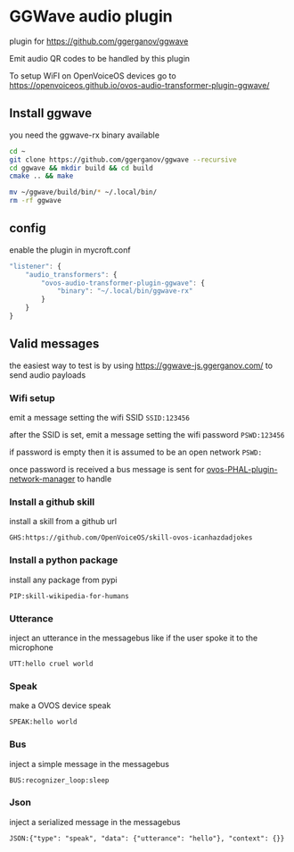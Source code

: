 # GGWave audio plugin

plugin for https://github.com/ggerganov/ggwave

Emit audio QR codes to be handled by this plugin

To setup WiFI on OpenVoiceOS devices go to https://openvoiceos.github.io/ovos-audio-transformer-plugin-ggwave/

## Install ggwave

you need the ggwave-rx binary available

```bash
cd ~
git clone https://github.com/ggerganov/ggwave --recursive
cd ggwave && mkdir build && cd build
cmake .. && make

mv ~/ggwave/build/bin/* ~/.local/bin/
rm -rf ggwave
```

## config

enable the plugin in mycroft.conf

```javascript
"listener": {
    "audio_transformers": {
        "ovos-audio-transformer-plugin-ggwave": {
            "binary": "~/.local/bin/ggwave-rx"
        }
    }
}
```

## Valid messages

the easiest way to test is by using https://ggwave-js.ggerganov.com/ to send audio payloads

### Wifi setup

emit a message setting the wifi SSID
`SSID:123456`

after the SSID is set, emit a message setting the wifi password
`PSWD:123456`

if password is empty then it is assumed to be an open network
`PSWD:`

once password is received a bus message is sent for [ovos-PHAL-plugin-network-manager](https://github.com/OpenVoiceOS/ovos-PHAL-plugin-network-manager) to handle

### Install a github skill

install a skill from a github url

`GHS:https://github.com/OpenVoiceOS/skill-ovos-icanhazdadjokes`

### Install a python package

install any package from pypi

`PIP:skill-wikipedia-for-humans`

### Utterance

inject an utterance in the messagebus like if the user spoke it to the microphone

`UTT:hello cruel world`

### Speak

make a OVOS device speak

`SPEAK:hello world`

### Bus

inject a simple message in the messagebus

`BUS:recognizer_loop:sleep`

### Json

inject a serialized message in the messagebus

`JSON:{"type": "speak", "data": {"utterance": "hello"}, "context": {}}`


